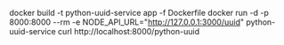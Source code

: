 
docker build -t python-uuid-service app -f Dockerfile
docker run -d -p 8000:8000 --rm -e NODE_API_URL="http://127.0.0.1:3000/uuid" python-uuid-service
curl http://localhost:8000/python-uuid